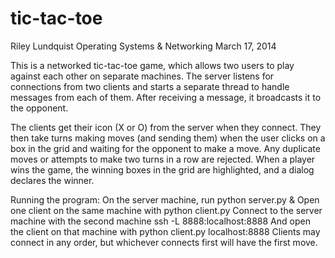 tic-tac-toe
===========

Riley Lundquist
Operating Systems & Networking
March 17, 2014

This is a networked tic-tac-toe game, which allows two users to play against each other on separate machines. The server listens for connections from two clients and starts a separate thread to handle messages from each of them. After receiving a message, it broadcasts it to the opponent.

The clients get their icon (X or O) from the server when they connect. They then take turns making moves (and sending them) when the user clicks on a box in the grid and waiting for the opponent to make a move. Any duplicate moves or attempts to make two turns in a row are rejected. When a player wins the game, the winning boxes in the grid are highlighted, and a dialog declares the winner.

Running the program:
On the server machine, run
	python server.py &
Open one client on the same machine with
	python client.py
Connect to the server machine with the second machine
	ssh <server> -L 8888:localhost:8888
And open the client on that machine with
	python client.py localhost:8888
Clients may connect in any order, but whichever connects first will have the first move.
